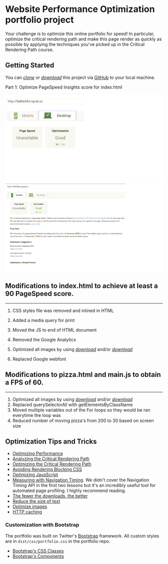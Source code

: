 # Website Performance Optimization portfolio project
Your challenge is to optimize this online portfolio for speed! In particular, optimize the critical rendering path and make this page render as quickly as possible by applying the techniques you've picked up in the Critical Rendering Path course.


## Getting Started
You can *[clone](https://github.com/CindyLouWho2/CindyLouWho2.github.io.git)* or *[download](https://github.com/CindyLouWho2/CindyLouWho2.github.io.git)* this project via [GitHub](https://github.com) to your local machine.

Part 1: Optimize PageSpeed Insights score for index.html 

![Using ngrok](./Desktop.png)
![Using ngrok](./Mobile.png)


## Modifications to index.html to achieve at least a 90 PageSpeed score.  
_____________________________________________________________________________________________________


1. CSS styles file was removed and inlined in HTML

2. Added a media query for print
3. Moved the JS to end of HTML document
4. Removed the Google Analytics
5. Optimized all images by using *[download](https://tinyjpg.com)* and/or *[download](https://online-convert.com)*
6. Replaced Google webfont

## Modifications to pizza.html and main.js to obtain a FPS of 60.
__________________________________________________________________________________________________

1. Optimized all images by using *[download](https://tinyjpg.com)* and/or *[download](https://online-convert.com)*
2. Replaced querySelectorAll with getElementsByClassName
3. Moved multiple variables out of the For loops so they would be ran everytime the loop was
4. Reduced number of moving pizza's from 200 to 30 based on screen size



## Optimization Tips and Tricks
* [Optimizing Performance](https://developers.google.com/web/fundamentals/performance/ "web performance")
* [Analyzing the Critical Rendering Path](https://developers.google.com/web/fundamentals/performance/critical-rendering-path/analyzing-crp.html "analyzing crp")
* [Optimizing the Critical Rendering Path](https://developers.google.com/web/fundamentals/performance/critical-rendering-path/optimizing-critical-rendering-path.html "optimize the crp!")
* [Avoiding Rendering Blocking CSS](https://developers.google.com/web/fundamentals/performance/critical-rendering-path/render-blocking-css.html "render blocking css")
* [Optimizing JavaScript](https://developers.google.com/web/fundamentals/performance/critical-rendering-path/adding-interactivity-with-javascript.html "javascript")
* [Measuring with Navigation Timing](https://developers.google.com/web/fundamentals/performance/critical-rendering-path/measure-crp.html "nav timing api"). We didn't cover the Navigation Timing API in the first two lessons but it's an incredibly useful tool for automated page profiling. I highly recommend reading.
* <a href="https://developers.google.com/web/fundamentals/performance/optimizing-content-efficiency/eliminate-downloads.html">The fewer the downloads, the better</a>
* <a href="https://developers.google.com/web/fundamentals/performance/optimizing-content-efficiency/optimize-encoding-and-transfer.html">Reduce the size of text</a>
* <a href="https://developers.google.com/web/fundamentals/performance/optimizing-content-efficiency/image-optimization.html">Optimize images</a>
* <a href="https://developers.google.com/web/fundamentals/performance/optimizing-content-efficiency/http-caching.html">HTTP caching</a>

### Customization with Bootstrap
The portfolio was built on Twitter's <a href="http://getbootstrap.com/">Bootstrap</a> framework. All custom styles are in `dist/css/portfolio.css` in the portfolio repo.

* <a href="http://getbootstrap.com/css/">Bootstrap's CSS Classes</a>
* <a href="http://getbootstrap.com/components/">Bootstrap's Components</a>
